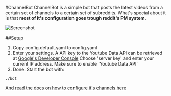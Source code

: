 #ChannelBot
ChannelBot is a simple bot that posts the latest videos from a certain set of channels to a certain set of subreddits.
What's special about it is that **most of it's configuration goes trough reddit's PM system.**
  
![Screenshot](http://i.imgur.com/FkqlHLq.png)
  
##Setup
1. Copy config.default.yaml to config.yaml
2. Enter your settings.
A API key to the Youtube Data API can be retrieved at [Google's Developer Console](http://console.developers.google.com)
Choose 'server key' and enter your current IP address.
Make sure to enable 'Youtube Data API'
3. Done. Start the bot with:
```
./bot
```
[And read the docs on how to configure it's channels here](http://www.reddit.com/r/ChannelBot/wiki/api)
